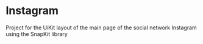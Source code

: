 # Instagram
Project for the UiKit layout of the main page of the social network Instagram using the SnapKit library
